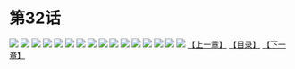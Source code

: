 # 第32话
![](https://s1.baozimh.com/scomic/yuekanshaonuyeqijun-chunquan/0/36-y70c/1.jpg)
![](https://s1.baozimh.com/scomic/yuekanshaonuyeqijun-chunquan/0/36-y70c/2.jpg)
![](https://s1.baozimh.com/scomic/yuekanshaonuyeqijun-chunquan/0/36-y70c/3.jpg)
![](https://s1.baozimh.com/scomic/yuekanshaonuyeqijun-chunquan/0/36-y70c/4.jpg)
![](https://s1.baozimh.com/scomic/yuekanshaonuyeqijun-chunquan/0/36-y70c/5.jpg)
![](https://s1.baozimh.com/scomic/yuekanshaonuyeqijun-chunquan/0/36-y70c/6.jpg)
![](https://s1.baozimh.com/scomic/yuekanshaonuyeqijun-chunquan/0/36-y70c/7.jpg)
![](https://s1.baozimh.com/scomic/yuekanshaonuyeqijun-chunquan/0/36-y70c/8.jpg)
![](https://s1.baozimh.com/scomic/yuekanshaonuyeqijun-chunquan/0/36-y70c/9.jpg)
![](https://s1.baozimh.com/scomic/yuekanshaonuyeqijun-chunquan/0/36-y70c/10.jpg)
![](https://s1.baozimh.com/scomic/yuekanshaonuyeqijun-chunquan/0/36-y70c/11.jpg)
![](https://s1.baozimh.com/scomic/yuekanshaonuyeqijun-chunquan/0/36-y70c/12.jpg)
![](https://s1.baozimh.com/scomic/yuekanshaonuyeqijun-chunquan/0/36-y70c/13.jpg)
![](https://s1.baozimh.com/scomic/yuekanshaonuyeqijun-chunquan/0/36-y70c/14.jpg)
![](https://s1.baozimh.com/scomic/yuekanshaonuyeqijun-chunquan/0/36-y70c/15.jpg)
![](https://s1.baozimh.com/scomic/yuekanshaonuyeqijun-chunquan/0/36-y70c/16.jpg)
[【上一章】](./31.md)
[【目录】](./README.md)
[【下一章】](./33.md)
